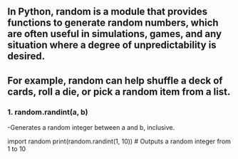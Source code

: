 ## In Python, random is a module that provides functions to generate random numbers, which are often useful in simulations, games, and any situation where a degree of unpredictability is desired. 
## For example, random can help shuffle a deck of cards, roll a die, or pick a random item from a list.
### 1. random.randint(a, b)
-Generates a random integer between a and b, inclusive.

import random
print(random.randint(1, 10))  # Outputs a random integer from 1 to 10
